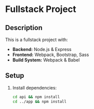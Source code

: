 # Fullstack Project

## Description
This is a fullstack project with:
- **Backend:** Node.js & Express
- **Frontend:** Webpack, Bootstrap, Sass
- **Build System:** Webpack & Babel

## Setup
1. Install dependencies:
   ```bash
   cd api && npm install
   cd ../app && npm install
